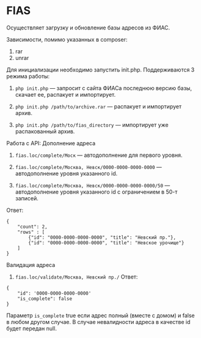 FIAS
================

Осуществляет загрузку и обновление базы адресов из ФИАС.

Зависимости, помимо указанных в composer:
1. rar
2. unrar


Для инициализации необходимо запустить init.php. Поддерживаются 3 режима работы:

1. ```php init.php``` — запросит с сайта ФИАСа последнюю версию базы, скачает ее, распакует и импортирует.

2. ```php init.php /path/to/archive.rar``` — распакует и импортирует архив.

3. ```php init.php /path/to/fias_directory``` — импортирует уже распакованный архив.

Работа с API:
Дополнение адреса
1. ```fias.loc/complete/Моск``` — автодополнение для первого уровня.

2. ```fias.loc/complete/Москва, Невск/0000-0000-0000-0000``` — автодополнение уровня указанного id.

3. ```fias.loc/complete/Москва, Невск/0000-0000-0000-0000/50``` — автодополнение уровня указанного id с ограничением в 50-т записей.

Ответ:
```
{
    "count": 2,
    "rows" : [
        {"id": "0000-0000-0000-0000", "title": "Невский пр."},
        {"id": "0000-0000-0000-0000", "title": "Невское урочище"}
    ]
}
```


Валидация адреса
1. ```fias.loc/validate/Москва, Невский пр./```
Ответ:
```
{
    "id": '0000-0000-0000-0000'
    "is_complete": false
}
```
Параметр ```is_complete``` true если адрес полный (вместе с домом) и false в любом другом случае.
В случае невалидности адреса в качестве id будет передан null.
